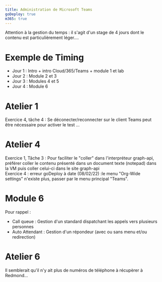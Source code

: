 ```yaml
---
title: Administration de Microsoft Teams
goDeploy: true
m365: true
---
```

Attention à la gestion du temps : il s'agit d'un stage de 4 jours dont le contenu est particulièrement léger....
# Exemple de Timing
- Jour 1 : Intro + intro Cloud/365/Teams + module 1 et lab
- Jour 2 : Module 2 et 3
- Jour 3 : Modules 4 et 5
- Jour 4 : Module 6  

# Atelier 1
Exercice 4, tâche 4 : Se déconecter/reconnecter sur le client Teams peut être nécessaire pour activer le test ...
# Atelier 4
Exercice 1, Tâche 3 : Pour faciliter le "coller" dans l'interpréteur graph-api, préférer coller le contenu présenté dans un document texte (notepad) dans la VM puis coller celui-ci dans le site graph-api  
Exercice 4 : erreur goDeploy à date (08/02/22)  :le menu "Org-Wide settings" n'existe plus, passer par le menu principal "Teams".
# Module 6
Pour rappel :
  - Call queue : Gestion d'un standard dispatchant les appels vers plusieurs personnes
  - Auto Attendant : Gestion d'un répondeur (avec ou sans menu et/ou redirection)  
  
# Atelier 6
  Il semblerait qu'il n'y ait plus de numéros de téléphone à récupèrer à Redmond...